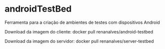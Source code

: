 # androidTestBed
Ferramenta para a criação de ambientes de testes com dispositivos Android

Download da imagem do cliente:
   docker pull renanalves/android-testbed

Download da imagem do servidor:
   docker pull renanalves/server-testbed
